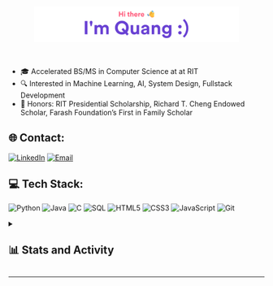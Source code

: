 <!-- Header -->
<p align="center"><a href="https://quangshuynh.github.io/portfolio"><img width="80%" alt="Quang Huynh Github Header" src="./assets/github-readme-header.png" /></a></p>

</br>

- 🎓 Accelerated BS/MS in Computer Science at at RIT
- 🔍 Interested in Machine Learning, AI, System Design, Fullstack Development
- 🏅 Honors: RIT Presidential Scholarship, Richard T. Cheng Endowed Scholar, Farash Foundation’s First in Family Scholar

## 🌐 Contact:
[![LinkedIn](https://cdn2.iconfinder.com/data/icons/social-media-2285/512/1_Linkedin_unofficial_colored_svg-48.png)](https://linkedin.com/in/quangs)  [![Email](https://cdn4.iconfinder.com/data/icons/social-media-logos-6/512/112-gmail_email_mail-48.png)](mailto:qth9368@rit.edu)
  
## 💻 Tech Stack:
<!-- https://icons8.com/icon/set/java/plasticine -->
![Python](https://img.icons8.com/?size=75&id=YX03OUiHE3rz&format=png&color=000000) 
![Java](https://img.icons8.com/?size=75&id=FBycNmdwUQz1&format=png&color=000000) 
![C](https://img.icons8.com/?size=75&id=mfkStOwP4EC0&format=png&color=000000) 
![SQL](https://img.icons8.com/?size=75&id=8ljTDYUEydbJ&format=png&color=000000)
![HTML5](https://img.icons8.com/?size=75&id=D2Hi2VkJSi33&format=png&color=000000) 
![CSS3](https://img.icons8.com/?size=75&id=YjeKwnSQIBUq&format=png&color=000000) 
![JavaScript](https://img.icons8.com/?size=70&id=gYCTehfTlYk5&format=png&color=000000) 
![Git](https://img.icons8.com/?size=75&id=iEBcQcM9rnZ9&format=png&color=000000) 

<details> 
  <summary><h2>📊 Stats and Activity</h2></summary>

  <h3>💻 GitHub Profile Stats</h3>

  <!-- https://github.com/anuraghazra/github-readme-stats -->
  <a href="https://github.com/anuraghazra/github-readme-stats"><img alt="Quang's Github Stats" src="https://github-readme-stats.vercel.app/api/?username=quangshuynh&show_icons=true&include_all_commits=true&count_private=true&theme=react&hide_border=false&bg_color=1F222E&title_color=F85D7F&icon_color=F8D866" height="192px"/></a>
  <a href="https://github.com/anuraghazra/github-readme-stats"><img alt="Quang's Top Languages" src="https://github-readme-stats.vercel.app/api/top-langs/?username=quangshuynh&langs_count=8&layout=compact&theme=react&hide_border=false&bg_color=1F222E&title_color=F85D7F&icon_color=F8D866&hide=Jupyter%20Notebook,Roff" height="192px"/></a>
  <br/>
  <b>Note:</b> Top languages is only a metric of the languages my public code consists of and doesn't reflect experience or skill level

  <h3>🔥 Streak Stats</h3>
  
  <!-- https://github.com/DenverCoder1/github-readme-streak-stats -->
  <p>
    <a href="https://git.io/streak-stats"><img src="https://streak-stats.demolab.com?user=quangshuynh&theme=monokai-metallian" alt="GitHub Streak" /></a>
  </p>

  <h3>📈 Graph Activity</h3>

  <!-- https://github.com/ashutosh00710/github-readme-activity-graph -->
  <a href="https://github.com/ashutosh00710/github-readme-activity-graph"><img alt="Quang's Activity Graph" src="https://github-readme-activity-graph.vercel.app/graph/?username=quangshuynh&bg_color=1F222E&color=F8D866&line=F85D7F&point=FFFFFF&hide_border=false" /></a>
</details>

---



